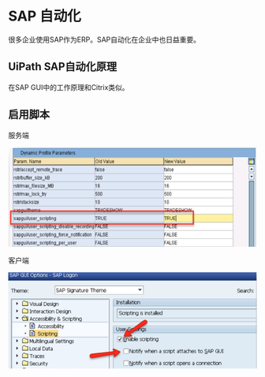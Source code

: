 # SAP 自动化

很多企业使用SAP作为ERP。SAP自动化在企业中也日益重要。

## UiPath SAP自动化原理

在SAP GUI中的工作原理和Citrix类似。

## 启用脚本

服务端

![](/assets2.15/import1.png)

客户端

![](/assets2.15/import2.png)

